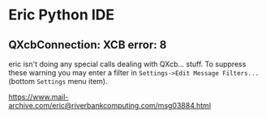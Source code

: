 Eric Python IDE
===============

QXcbConnection: XCB error: 8
----------------------------

eric isn't doing any  special calls dealing  with QXcb... stuff. To suppress these warning you may enter a filter in `Settings->Edit Message Filters...` (bottom `Settings` menu item).

https://www.mail-archive.com/eric@riverbankcomputing.com/msg03884.html